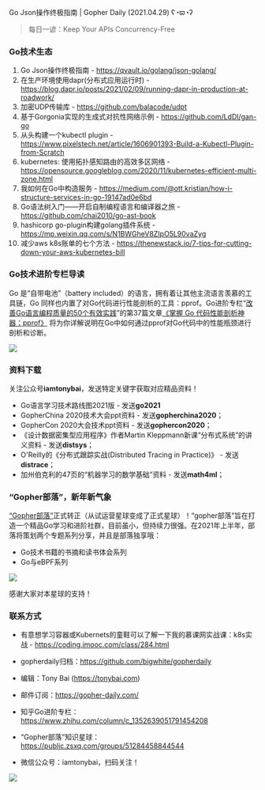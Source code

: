  Go Json操作终极指南 | Gopher Daily (2021.04.29) ʕ◔ϖ◔ʔ

>每日一谚：Keep Your APIs Concurrency-Free

### Go技术生态

1. Go Json操作终极指南 - https://qvault.io/golang/json-golang/
2. 在生产环境使用dapr(分布式应用运行时) - https://blog.dapr.io/posts/2021/02/09/running-dapr-in-production-at-roadwork/
3. 加密UDP传输库 - https://github.com/balacode/udpt
4. 基于Gorgonia实现的生成式对抗性网络示例 - https://github.com/LdDl/gan-go
5. 从头构建一个kubectl plugin - https://www.pixelstech.net/article/1606901393-Build-a-Kubectl-Plugin-from-Scratch
6. kubernetes: 使用拓扑感知路由的高效多区网络 - https://opensource.googleblog.com/2020/11/kubernetes-efficient-multi-zone.html
7. 我如何在Go中构造服务 -  https://medium.com/@ott.kristian/how-i-structure-services-in-go-19147ad0e6bd
8. Go语法树入门——开启自制编程语言和编译器之旅 - https://github.com/chai2010/go-ast-book
9. hashicorp go-plugin构建golang插件系统 - https://mp.weixin.qq.com/s/N1BWGheV8ZIpO5L90vaZyg
10. 减少aws k8s账单的七个方法 - https://thenewstack.io/7-tips-for-cutting-down-your-aws-kubernetes-bill

### Go技术进阶专栏导读

Go 是“自带电池”（battery included）的语言，拥有着让其他主流语言羡慕的工具链，Go 同样也内置了对Go代码进行性能剖析的工具：pprof。Go进阶专栏“[改善Go语⾔编程质量的50个有效实践](https://mp.weixin.qq.com/s/RThCEQOdytQxwrMP7XRTRw)”的第37篇文章[《掌握 Go 代码性能剖析神器：pprof》](https://www.imooc.com/read/87/article/2440) 将为你详解说明在Go中如何通过pprof对Go代码中的性能瓶颈进行剖析和诊断。

![](http://image.tonybai.com/img/202011/go-column-pgo-with-qr-and-text.png)


### 资料下载

关注公众号**iamtonybai**，发送特定关键字获取对应精品资料！

* Go语言学习技术路线图2021版 - 发送**go2021**
* GopherChina 2020技术大会ppt资料 - 发送**gopherchina2020**；
* GopherCon 2020大会技术ppt资料 - 发送**gophercon2020**；
* 《设计数据密集型应用程序》作者Martin Kleppmann新课“分布式系统”的讲义资料 - 发送**distsys**；
* O'Reilly的《分布式跟踪实战(Distributed Tracing in Practice)》 - 发送**distrace**；
* 加州伯克利的47页的“机器学习的数学基础”资料 - 发送**math4ml**；

### “Gopher部落”，新年新气象

[“Gopher部落”](https://mp.weixin.qq.com/s/jUqAL7hf2GmMun64BJufEA)正式转正（从试运营星球变成了正式星球）！“gopher部落”旨在打造一个精品Go学习和进阶社群，目前虽小，但持续力很强。在2021年上半年，部落将策划两个专题系列分享，并且是部落独享哦：

* Go技术书籍的书摘和读书体会系列
* Go与eBPF系列

![](http://image.tonybai.com/img/202103/gopher-tribe-zsxq-card.png)

感谢大家对本星球的支持！

### 联系方式

* 有意想学习容器或Kubernets的童鞋可以了解一下我的慕课网实战课：k8s实战 - https://coding.imooc.com/class/284.html
* gopherdaily归档：https://github.com/bigwhite/gopherdaily

* 编辑：Tony Bai (https://tonybai.com)
* 邮件订阅：https://gopher-daily.com/
* 知乎Go进阶专栏：https://www.zhihu.com/column/c_1352639051791454208
* “Gopher部落”知识星球：https://public.zsxq.com/groups/51284458844544
* 微信公众号：iamtonybai，扫码关注！

![](http://image.tonybai.com/img/202011/qrcode_for_iamtonybai.jpg)
